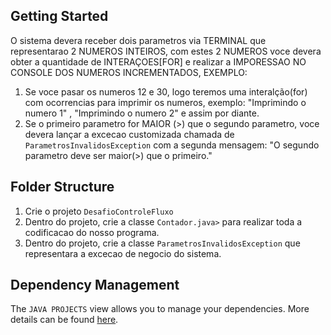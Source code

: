 ## Getting Started

O sistema devera receber dois parametros via TERMINAL que representarao 2 NUMEROS INTEIROS, com estes 2 NUMEROS voce devera obter a quantidade de INTERAÇOES[FOR] e realizar a IMPORESSAO NO CONSOLE DOS NUMEROS INCREMENTADOS, EXEMPLO: 

 1. Se voce pasar os numeros 12 e 30, logo teremos uma interalção(for) com ocorrencias para imprimir os numeros, exemplo: "Imprimindo o numero 1" , "Imprimindo o numero 2" e assim por diante.
 2. Se o primeiro parametro for MAIOR (>) que o segundo parametro, voce devera lançar a excecao customizada chamada de `ParametrosInvalidosException` com a segunda mensagem: "O segundo parametro deve ser maior(>) que o primeiro."

## Folder Structure

1. Crie o projeto `DesafioControleFluxo`
2. Dentro do projeto, crie a classe `Contador.java>` para realizar toda a codificacao do nosso programa.
3. Dentro do projeto, crie a classe `ParametrosInvalidosException` que representara a excecao de negocio do sistema.

## Dependency Management

The `JAVA PROJECTS` view allows you to manage your dependencies. More details can be found [here](https://github.com/microsoft/vscode-java-dependency#manage-dependencies).
